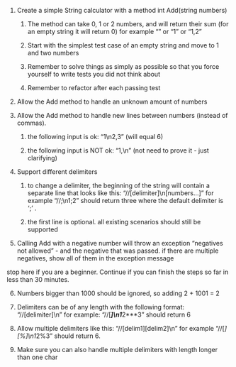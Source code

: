 1. Create a simple String calculator with a method int Add(string numbers)

    1. The method can take 0, 1 or 2 numbers, and will return their sum (for an empty string it will return 0) for example “” or “1” or “1,2”

    2. Start with the simplest test case of an empty string and move to 1 and two numbers

    3. Remember to solve things as simply as possible so that you force yourself to write tests you did not think about

    4. Remember to refactor after each passing test

2. Allow the Add method to handle an unknown amount of numbers

3. Allow the Add method to handle new lines between numbers (instead of commas).

    1. the following input is ok: “1\n2,3” (will equal 6)

    2. the following input is NOT ok: “1,\n” (not need to prove it - just clarifying)

4. Support different delimiters

    1. to change a delimiter, the beginning of the string will contain a separate line that looks like this: “//[delimiter]\n[numbers…]” for example              “//;\n1;2” should return three where the default delimiter is ‘;’ .

    2. the first line is optional. all existing scenarios should still be supported

5. Calling Add with a negative number will throw an exception “negatives not allowed” - and the negative that was passed. if there are multiple negatives, show all of them in the exception message

stop here if you are a beginner. Continue if you can finish the steps so far in less than 30 minutes.

6. Numbers bigger than 1000 should be ignored, so adding 2 + 1001 = 2

7. Delimiters can be of any length with the following format: “//[delimiter]\n” for example: “//[***]\n1***2***3” should return 6

8. Allow multiple delimiters like this: “//[delim1][delim2]\n” for example “//[*][%]\n1*2%3” should return 6.

9. Make sure you can also handle multiple delimiters with length longer than one char

